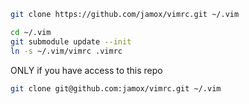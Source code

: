 ```bash
git clone https://github.com/jamox/vimrc.git ~/.vim

cd ~/.vim
git submodule update --init
ln -s ~/.vim/vimrc .vimrc
```

ONLY if you have access to this repo
``` bash
git clone git@github.com:jamox/vimrc.git ~/.vim
```
